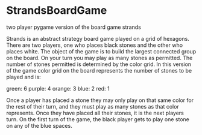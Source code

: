 # StrandsBoardGame
two player pygame version of the board game strands

Strands is an abstract strategy board game played on a grid of hexagons.
There are two players, one who places black stones and the other who places white. The object of the 
game is to build the largest connected group on the board. On your turn you may play as many stones as 
permitted. The number of stones permitted is determined by the color grid. In this version of the game 
color grid on the board represents the number of stones to be played and is:

green: 6
purple: 4
orange: 3
blue: 2
red: 1

Once a player has placed a stone they may only play on that same color for the rest of their turn, and they
must play as many stones as that color represents. Once they have placed all their stones, it is the next 
players turn. On the first turn of the game, the black player gets to play one stone on any of the blue spaces.


